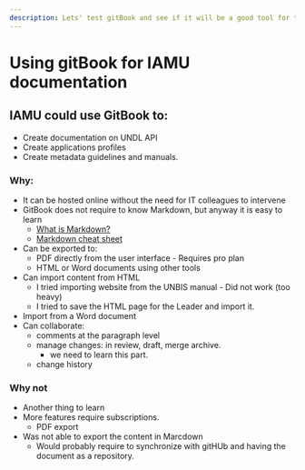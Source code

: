 ```yaml
---
description: Lets' test gitBook and see if it will be a good tool for the IAMU!
---
```


# Using gitBook for IAMU documentation

## IAMU could use GitBook to:

* Create documentation on UNDL API
* Create applications profiles
* Create metadata guidelines and manuals.

### Why:

* It can be hosted online without the need for IT colleagues to intervene&#x20;
* GitBook does not require to know Markdown, but anyway it is easy to learn
  * [What is Markdown?](https://www.markdownguide.org/getting-started/)
  * [Markdown cheat sheet](https://www.markdownguide.org/cheat-sheet/)
* Can be exported to:
  * PDF directly from the user interface - Requires pro plan
  * HTML or Word documents using other tools
* Can import content from HTML
  * I tried importing website from the UNBIS manual - Did not work (too heavy)
  * I tried to save the HTML page for the Leader and import it.
* Import from a Word document
* Can collaborate:
  * comments at the paragraph level
  * manage changes: in review, draft, merge archive.
    * we need to learn this part.
  * change history

### Why not

* Another thing to learn
* More features require subscriptions.&#x20;
  * PDF export
* Was not able to export the content in Marcdown&#x20;
  * Would probably require to synchronize with gitHUb and having the document as a repository.
